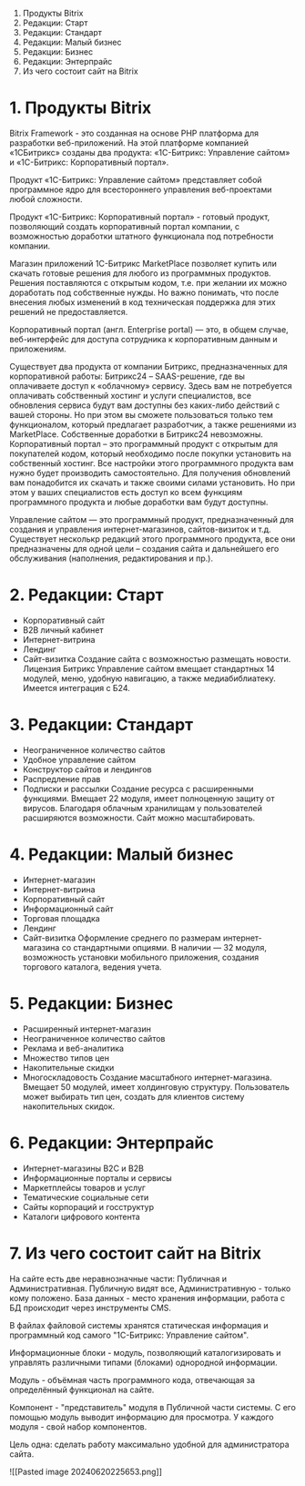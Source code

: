  1. Продукты Bitrix
 2. Редакции: Старт 
 3. Редакции: Стандарт 
 4. Редакции: Малый бизнес 
 5. Редакции: Бизнес 
 6. Редакции: Энтерпрайс 
 7. Из чего состоит сайт на Bitrix 

# 1. Продукты Bitrix 
 
 Bitrix Framework - это созданная на основе PHP платформа для разработки веб-приложений. На этой платформе компанией «1CБитрикс» созданы два продукта: «1C-Битрикс: Управление сайтом» и «1С-Битрикс: Корпоративный портал». 
 
 Продукт «1C-Битрикс: Управление сайтом» представляет собой программное ядро для всестороннего управления веб-проектами любой сложности. 
 
 Продукт «1С-Битрикс: Корпоративный портал» - готовый продукт, позволяющий создать корпоративный портал компании, с возможностью доработки штатного функционала под потребности компании. 
 
 Магазин приложений 1С-Битрикс MarketPlace позволяет купить или скачать готовые решения для любого из программных продуктов. 
 Решения поставляются с открытым кодом, т.е. при желании их можно доработать под собственные нужды. Но важно понимать, что после внесения любых изменений в код техническая поддержка для этих решений не предоставляется. 
 
 Корпоративный портал (англ. Enterprise portal) — это, в общем случае, веб-интерфейс для доступа сотрудника к корпоративным данным и приложениям. 
 
 Существует два продукта от компании Битрикс, предназначенных для корпоративной работы: 
 Битрикс24 – SAAS-решение, где вы оплачиваете доступ к «облачному» сервису. Здесь вам не потребуется оплачивать собственный хостинг и услуги специалистов, все обновления сервиса будут вам доступны без каких-либо действий с вашей стороны. Но при этом вы сможете пользоваться только тем функционалом, который предлагает разработчик, а также решениями из MarketPlace. Собственные доработки в Битрикс24 невозможны.
 Корпоративный портал – это программный продукт с открытым для покупателей кодом, который необходимо после покупки установить на собственный хостинг. Все настройки этого программного продукта вам нужно будет производить самостоятельно. Для получения обновлений вам понадобится их скачать и также своими силами установить. Но при этом у ваших специалистов есть доступ ко всем функциям программного продукта и любые доработки вам будут доступны. 
 
 Управление сайтом — это программный продукт, предназначенный для создания и управления интернет-магазинов, сайтов-визиток и т.д. Существует несколькр редакций этого программного продукта, все они предназначены для одной цели – создания сайта и дальнейшего его обслуживания (наполнения, редактирования и пр.). 
# 2. Редакции: Старт 
 
 - Корпоративный сайт 
 - B2B личный кабинет 
 - Интернет-витрина 
 - Лендинг 
 - Сайт-визитка 
 Создание сайта с возможностью размещать новости. Лицензия Битрикс Управление сайтом вмещает стандартных 14 модулей, меню, удобную навигацию, а также медиабиблиатеку. Имеется интеграция с Б24. 
# 3. Редакции: Стандарт

 - Неограниченное количество сайтов 
 - Удобное управление сайтом
 - Конструктор сайтов и лендингов
 - Распредление прав
 - Подписки и рассылки 
 Создание ресурса с расширенными функциями. Вмещает 22 модуля, имеет полноценную защиту от вирусов. Благодаря облачным хранилищам у пользователей расширяются возможности. Сайт можно масштабировать.
#  4. Редакции: Малый бизнес
 
 - Интернет-магазин
 - Интернет-витрина
 - Корпоративный сайт
 - Информационный сайт
 - Торговая площадка
 - Лендинг
 - Сайт-визитка 
 Оформление среднего по размерам интернет-магазина со стандартными опциями. В наличии — 32 модуля, возможность установки мобильного приложения, создания торгового каталога, ведения учета.
# 5. Редакции: Бизнес
  
  - Расширенный интернет-магазин
  - Неограниченное количество сайтов
  - Реклама и веб-аналитика
  - Множество типов цен
  - Накопительные скидки
  - Многоскладовость
  Создание масштабного интернет-магазина. Вмещает 50 модулей, имеет холдинговую структуру. Пользователь может выбирать тип цен, создать для клиентов систему накопительных скидок. 
# 6. Редакции: Энтерпрайс

- Интернет-магазины B2С и B2B
- Информационные порталы и сервисы
- Маркетплейсы товаров и услуг
- Тематические социальные сети
- Сайты корпораций и госструктур
- Каталоги цифрового контента 
# 7. Из чего состоит сайт на Bitrix 

   На сайте есть две неравнозначные части: Публичная и Административная. Публичную видят все, Административную - только кому положено. 
   База данных - место хранения информации, работа с БД происходит через инструменты CMS. 
   
   В файлах файловой системы хранятся статическая информация и программный код самого "1С-Битрикс: Управление сайтом". 
   
   Информационные блоки - модуль, позволяющий каталогизировать и управлять различными типами (блоками) однородной информации. 
   
   Модуль - объёмная часть программного кода, отвечающая за определённый функционал на сайте. 
   
   Компонент - "представитель" модуля в Публичной части системы. С его помощью модуль выводит информацию для просмотра. У каждого модуля - свой набор компонентов. 
   
   Цель одна: сделать работу максимально удобной для администратора сайта.

![[Pasted image 20240620225653.png]]